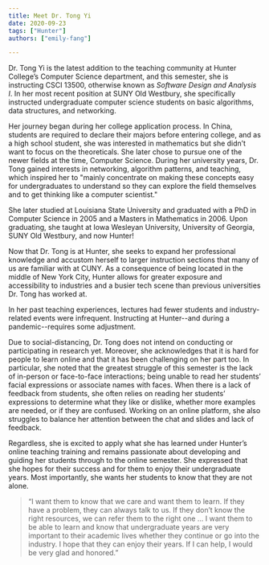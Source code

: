```yaml
---
title: Meet Dr. Tong Yi
date: 2020-09-23
tags: ["Hunter"]
authors: ["emily-fang"]

---
```


Dr. Tong Yi is the latest addition to the teaching community at Hunter College’s Computer Science department, and this semester, she is instructing CSCI 13500, otherwise known as *Software Design and Analysis I*. In her most recent position at SUNY Old Westbury, she specifically instructed undergraduate computer science students on basic algorithms, data structures, and networking. 

Her journey began during her college application process. In China, students are required to declare their majors before entering college, and as a high school student, she was interested in mathematics but she didn’t want to focus on the theoreticals. She later chose to pursue one of the newer fields at the time, Computer Science. During her university years, Dr. Tong gained interests in networking, algorithm patterns, and teaching, which inspired her to "mainly concentrate on making these concepts easy for undergraduates to understand so they can explore the field themselves and to get thinking like a computer scientist."

She later studied at Louisiana State University and graduated with a PhD in Computer Science in 2005 and a Masters in Mathematics in 2006. Upon graduating, she taught at Iowa Wesleyan University, University of Georgia, SUNY Old Westbury, and now Hunter!

Now that Dr. Tong is at Hunter, she seeks to expand her professional knowledge and accustom herself to larger instruction sections that many of us are familiar with at CUNY. As a consequence of being located in the middle of New York City, Hunter allows for greater exposure and accessibility to industries and a busier tech scene than previous universities Dr. Tong has worked at. 

In her past teaching experiences, lectures had fewer students and industry-related events were infrequent. Instructing at Hunter--and during a pandemic--requires some adjustment. 

Due to social-distancing, Dr. Tong does not intend on conducting or participating in research yet. Moreover, she acknowledges that it is hard for people to learn online and that it has been challenging on her part too. In particular, she noted that the greatest struggle of this semester is the lack of in-person or face-to-face interactions; being unable to read her students’ facial expressions or associate names with faces. When there is a lack of feedback from students, she often relies on reading her students’ expressions to determine what they like or dislike, whether more examples are needed, or if they are confused. Working on an online platform, she also struggles to balance her attention between the chat and slides and lack of feedback.

Regardless, she is excited to apply what she has learned under Hunter’s online teaching training and remains passionate about developing and guiding her students through to the online semester. She expressed that she hopes for their success and for them to enjoy their undergraduate years. Most importantly, she wants her students to know that they are not alone. 

> “I want them to know that we care and want them to learn. If they have a problem, they can always talk to us. If they don’t know the right resources, we can refer them to the right one ... I want them to be able to learn and know that undergraduate years are very important to their academic lives whether they continue or go into the industry. I hope that they can enjoy their years. If I can help, I would be very glad and honored.”